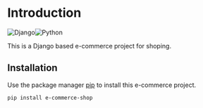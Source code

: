 # Introduction

![Django](https://img.shields.io/badge/django-%23092E20.svg?style=for-the-badge&logo=django&logoColor=white)![Python](https://img.shields.io/badge/python-3670A0?style=for-the-badge&logo=python&logoColor=ffdd54) 


This is a Django based e-commerce project for shoping.

## Installation

Use the package manager [pip](https://pip.pypa.io/en/stable/) to install this e-commerce project.

```bash
pip install e-commerce-shop